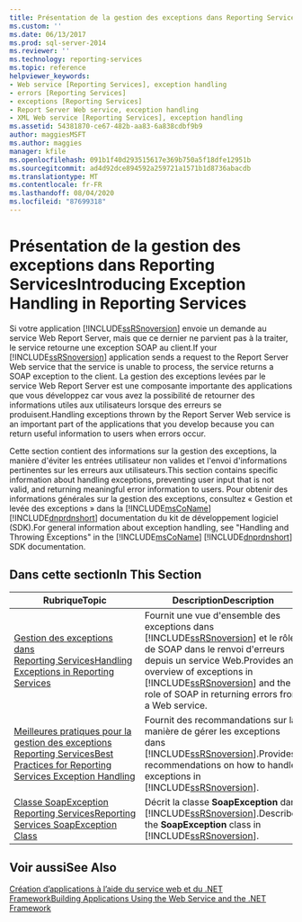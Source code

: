 ```yaml
---
title: Présentation de la gestion des exceptions dans Reporting Services | Microsoft Docs
ms.custom: ''
ms.date: 06/13/2017
ms.prod: sql-server-2014
ms.reviewer: ''
ms.technology: reporting-services
ms.topic: reference
helpviewer_keywords:
- Web service [Reporting Services], exception handling
- errors [Reporting Services]
- exceptions [Reporting Services]
- Report Server Web service, exception handling
- XML Web service [Reporting Services], exception handling
ms.assetid: 54381870-ce67-482b-aa83-6a838cdbf9b9
author: maggiesMSFT
ms.author: maggies
manager: kfile
ms.openlocfilehash: 091b1f40d293515617e369b750a5f18dfe12951b
ms.sourcegitcommit: ad4d92dce894592a259721a1571b1d8736abacdb
ms.translationtype: MT
ms.contentlocale: fr-FR
ms.lasthandoff: 08/04/2020
ms.locfileid: "87699318"
---
```

# <a name="introducing-exception-handling-in-reporting-services"></a><span data-ttu-id="5dbfd-102">Présentation de la gestion des exceptions dans Reporting Services</span><span class="sxs-lookup"><span data-stu-id="5dbfd-102">Introducing Exception Handling in Reporting Services</span></span>
  <span data-ttu-id="5dbfd-103">Si votre application [!INCLUDE[ssRSnoversion](../../includes/ssrsnoversion-md.md)] envoie un demande au service Web Report Server, mais que ce dernier ne parvient pas à la traiter, le service retourne une exception SOAP au client.</span><span class="sxs-lookup"><span data-stu-id="5dbfd-103">If your [!INCLUDE[ssRSnoversion](../../includes/ssrsnoversion-md.md)] application sends a request to the Report Server Web service that the service is unable to process, the service returns a SOAP exception to the client.</span></span> <span data-ttu-id="5dbfd-104">La gestion des exceptions levées par le service Web Report Server est une composante importante des applications que vous développez car vous avez la possibilité de retourner des informations utiles aux utilisateurs lorsque des erreurs se produisent.</span><span class="sxs-lookup"><span data-stu-id="5dbfd-104">Handling exceptions thrown by the Report Server Web service is an important part of the applications that you develop because you can return useful information to users when errors occur.</span></span>  
  
 <span data-ttu-id="5dbfd-105">Cette section contient des informations sur la gestion des exceptions, la manière d'éviter les entrées utilisateur non valides et l'envoi d'informations pertinentes sur les erreurs aux utilisateurs.</span><span class="sxs-lookup"><span data-stu-id="5dbfd-105">This section contains specific information about handling exceptions, preventing user input that is not valid, and returning meaningful error information to users.</span></span> <span data-ttu-id="5dbfd-106">Pour obtenir des informations générales sur la gestion des exceptions, consultez « Gestion et levée des exceptions » dans la [!INCLUDE[msCoName](../../includes/msconame-md.md)] [!INCLUDE[dnprdnshort](../../includes/dnprdnshort-md.md)] documentation du kit de développement logiciel (SDK).</span><span class="sxs-lookup"><span data-stu-id="5dbfd-106">For general information about exception handling, see "Handling and Throwing Exceptions" in the [!INCLUDE[msCoName](../../includes/msconame-md.md)] [!INCLUDE[dnprdnshort](../../includes/dnprdnshort-md.md)] SDK documentation.</span></span>  
  
## <a name="in-this-section"></a><span data-ttu-id="5dbfd-107">Dans cette section</span><span class="sxs-lookup"><span data-stu-id="5dbfd-107">In This Section</span></span>  
  
|<span data-ttu-id="5dbfd-108">Rubrique</span><span class="sxs-lookup"><span data-stu-id="5dbfd-108">Topic</span></span>|<span data-ttu-id="5dbfd-109">Description</span><span class="sxs-lookup"><span data-stu-id="5dbfd-109">Description</span></span>|  
|-----------|-----------------|  
|[<span data-ttu-id="5dbfd-110">Gestion des exceptions dans Reporting Services</span><span class="sxs-lookup"><span data-stu-id="5dbfd-110">Handling Exceptions in Reporting Services</span></span>](handling-exceptions-in-reporting-services.md)|<span data-ttu-id="5dbfd-111">Fournit une vue d'ensemble des exceptions dans [!INCLUDE[ssRSnoversion](../../includes/ssrsnoversion-md.md)] et le rôle de SOAP dans le renvoi d'erreurs depuis un service Web.</span><span class="sxs-lookup"><span data-stu-id="5dbfd-111">Provides an overview of exceptions in [!INCLUDE[ssRSnoversion](../../includes/ssrsnoversion-md.md)] and the role of SOAP in returning errors from a Web service.</span></span>|  
|[<span data-ttu-id="5dbfd-112">Meilleures pratiques pour la gestion des exceptions Reporting Services</span><span class="sxs-lookup"><span data-stu-id="5dbfd-112">Best Practices for Reporting Services Exception Handling</span></span>](best-practices/best-practices-for-reporting-services-exception-handling.md)|<span data-ttu-id="5dbfd-113">Fournit des recommandations sur la manière de gérer les exceptions dans [!INCLUDE[ssRSnoversion](../../includes/ssrsnoversion-md.md)].</span><span class="sxs-lookup"><span data-stu-id="5dbfd-113">Provides recommendations on how to handle exceptions in [!INCLUDE[ssRSnoversion](../../includes/ssrsnoversion-md.md)].</span></span>|  
|[<span data-ttu-id="5dbfd-114">Classe SoapException Reporting Services</span><span class="sxs-lookup"><span data-stu-id="5dbfd-114">Reporting Services SoapException Class</span></span>](soapexception-class/reporting-services-soapexception-class.md)|<span data-ttu-id="5dbfd-115">Décrit la classe **SoapException** dans [!INCLUDE[ssRSnoversion](../../includes/ssrsnoversion-md.md)].</span><span class="sxs-lookup"><span data-stu-id="5dbfd-115">Describes the **SoapException** class in [!INCLUDE[ssRSnoversion](../../includes/ssrsnoversion-md.md)].</span></span>|  
  
## <a name="see-also"></a><span data-ttu-id="5dbfd-116">Voir aussi</span><span class="sxs-lookup"><span data-stu-id="5dbfd-116">See Also</span></span>  
 [<span data-ttu-id="5dbfd-117">Création d’applications à l’aide du service web et du .NET Framework</span><span class="sxs-lookup"><span data-stu-id="5dbfd-117">Building Applications Using the Web Service and the .NET Framework</span></span>](../report-server-web-service/net-framework/building-applications-using-the-web-service-and-the-net-framework.md)  
  
  
